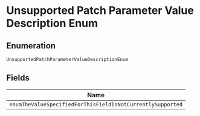 
# Unsupported Patch Parameter Value Description Enum

## Enumeration

`UnsupportedPatchParameterValueDescriptionEnum`

## Fields

| Name |
|  --- |
| `enumTheValueSpecifiedForThisFieldIsNotCurrentlySupported` |

